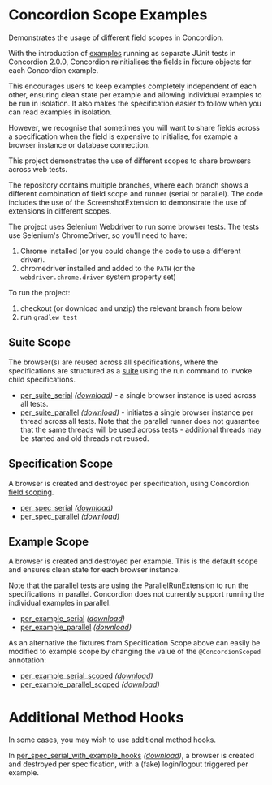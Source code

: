 # Concordion Scope Examples

Demonstrates the usage of different field scopes in Concordion.

With the introduction of [examples](http://concordion.github.io/concordion/latest/spec/command/example/Example.html) running as separate JUnit tests in Concordion 2.0.0, Concordion reinitialises the fields in fixture objects for each Concordion example. 

This encourages users to keep examples completely independent of each other, ensuring clean state per example and allowing individual examples to be run in isolation. It also makes the specification easier to follow when you can read examples in isolation.

However, we recognise that sometimes you will want to share fields across a specification when the field is expensive to initialise, for example a browser instance or database connection.

This project demonstrates the use of different scopes to share browsers across web tests. 

The repository contains multiple branches, where each branch shows a different combination of field scope and runner (serial or parallel). The code includes the use of the ScreenshotExtension to demonstrate the use of extensions in different scopes. 

The project uses Selenium Webdriver to run some browser tests. The tests use Selenium's ChromeDriver, so you'll need to have:

1. Chrome installed (or you could change the code to use a different driver).
1. chromedriver installed and added to the `PATH` (or the `webdriver.chrome.driver` system property set)


To run the project:

1. checkout (or download and unzip) the relevant branch from below
1. run `gradlew test`

## Suite Scope
The browser(s) are reused across all specifications, where the specifications are structured as a [suite](https://concordion.org/documenting/java/markdown/#creating-a-suite) using the run command to invoke child specifications.

* [per_suite_serial](../../blob/per_suite_serial/src/test/java/demo/google/calculator/GoogleBaseFixture.java) _([download](https://github.com/concordion/concordion-scope-examples/archive/per_suite_serial.zip))_ - a single browser instance is used across all tests.
* [per_suite_parallel](../../blob/per_suite_parallel/src/test/java/demo/google/calculator/GoogleBaseFixture.java) _([download](https://github.com/concordion/concordion-scope-examples/archive/per_suite_parallel.zip))_ - initiates a single browser instance per thread across all tests. Note that the parallel runner does not guarantee that the same threads will be used across tests - additional threads may be started and old threads not reused.
 
## Specification Scope
A browser is created and destroyed per specification, using Concordion [field scoping](http://concordion.github.io/concordion/latest/spec/command/example/ScopedField.html).

* [per_spec_serial](../../blob/per_spec_serial/src/test/java/demo/google/calculator/GoogleBaseFixture.java) _([download](https://github.com/concordion/concordion-scope-examples/archive/per_spec_serial.zip))_
* [per_spec_parallel](../../blob/per_spec_parallel/src/test/java/demo/google/calculator/GoogleBaseFixture.java) _([download](https://github.com/concordion/concordion-scope-examples/archive/per_spec_parallel.zip))_

## Example Scope
A browser is created and destroyed per example. This is the default scope and ensures clean state for each browser instance.

Note that the parallel tests are using the ParallelRunExtension to run the specifications in parallel. Concordion does not currently support running the individual examples in parallel.

* [per_example_serial](../../blob/per_example_serial/src/test/java/demo/google/calculator/GoogleBaseFixture.java) _([download](https://github.com/concordion/concordion-scope-examples/archive/per_example_serial.zip))_
* [per_example_parallel](../../blob/per_example_parallel/src/test/java/demo/google/calculator/GoogleBaseFixture.java) _([download](https://github.com/concordion/concordion-scope-examples/archive/per_example_parallel.zip))_

As an alternative the fixtures from Specification Scope above can easily be modified to example scope by changing the value of the `@ConcordionScoped` annotation: 

* [per_example_serial_scoped](../../blob/per_example_serial_scoped/src/test/java/demo/google/calculator/GoogleBaseFixture.java) _([download](https://github.com/concordion/concordion-scope-examples/archive/per_example_serial_scoped.zip))_
* [per_example_parallel_scoped](../../blob/per_example_parallel_scoped/src/test/java/demo/google/calculator/GoogleBaseFixture.java) _([download](https://github.com/concordion/concordion-scope-examples/archive/per_example_parallel_scoped.zip))_

# Additional Method Hooks
In some cases, you may wish to use additional method hooks.

In [per_spec_serial_with_example_hooks](../../blob/per_spec_serial_with_example_hooks/src/test/java/demo/google/calculator/GoogleBaseFixture.java) _([download](https://github.com/concordion/concordion-scope-examples/archive/per_spec_serial_with_example_hooks.zip))_, a browser is created and destroyed per specification, with a (fake) login/logout triggered per example.
